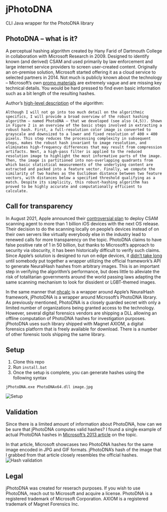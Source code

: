 # jPhotoDNA
CLI Java wrapper for the PhotoDNA library 

## PhotoDNA – what is it?
A perceptual hashing algorithm created by Hany Farid of Dartmouth College in collaboration with Microsoft Research in 2009. Designed to identify known (and derived) CSAM and used primarily by law enforcement and large internet service providers to screen user-created content. Originally an on-premise solution, Microsoft started offering it as a cloud service to selected partners in 2014. Not much is publicly known about the technology – Microsoft’s own [promo materials](https://www.microsoft.com/en-us/photodna) are extremely vague and are missing key technical details. You would be hard pressed to find even basic information such as a bit length of the resulting hashes.

Author’s [high-level description](https://farid.berkeley.edu/downloads/publications/nai18.pdf) of the algorithm:

```Although I will not go into too much detail on the algorithmic specifics, I will provide a broad overview of the robust hashing algorithm — named PhotoDNA — that we developed (see also (4,5)). Shown in Figure 2 is an overview of the basic steps involved in extracting a robust hash. First, a full-resolution color image is converted to grayscale and downsized to a lower and fixed resolution of 400 × 400 pixels. This step reduces the processing complexity in subsequent steps, makes the robust hash invariant to image resolution, and eliminates high-frequency differences that may result from compression artifacts. Next, a high-pass filter is applied to the reduced resolution image to highlight the most informative parts of the image. Then, the image is partitioned into non-overlapping quadrants from which basic statistical measurements of the underlying content are extracted and packed into a feature vector. Finally, we compute the similarity of two hashes as the Euclidean distance between two feature vectors, with distances below a specified threshold qualifying as a match. Despite its simplicity, this robust-hashing algorithm has proved to be highly accurate and computationally efficient to calculate.```


## Call for transparency
In August 2021, Apple announced their [controversial plan](https://appleprivacyletter.com/) to deploy CSAM scanning agent to more than 1 billion iOS devices with the next OS release. Their decision to do the scanning locally on people’s devices instead of on their own servers like virtually everybody else in the industry lead to renewed calls for more transparency on the topic. PhotoDNA claims to have false positive rate of 1 in 50 billion, but thanks to Microsoft’s approach to security via obscurity, it has been historically difficult to verify such claims. Since Apple’s solution is designed to run on edge devices, it [didn’t take long](https://twitter.com/KhaosT/status/1424205967122571268) until somebody put together a wrapper utilizing the official framework’s API to generate NeuralHash hashes from arbitrary images. This is an important step in verifying the algorithm’s performance, but does little to alleviate the risk of totalitarian governments around the world passing laws adapting the same scanning mechanism to look for dissident or LGBT-themed images.

In the same manner that [nhcalc](https://github.com/KhaosT/nhcalc) is a wrapper around Apple’s NeuralHash framework, jPhotoDNA is a wrapper around Microsoft’s PhotoDNA library. As previously mentioned, PhotoDNA is a closely guarded secret with only a limited number of organizations being granted access to the technology. However, several digital forensics vendors are shipping a DLL allowing an offline computation of PhotoDNA hashes for investigation purposes. jPhotoDNA uses such library shipped with Magnet AXIOM, a digital forensics platform that is freely available for download. There is a number of other forensic tools shipping the same library.


## Setup
1)	Clone this repo
2)	Run `install.bat`
3)	Once the setup is complete, you can generate hashes using the following syntax

`jPhotoDNA.exe PhotoDNAx64.dll image.jpg`

![Setup](https://github.com/jankais3r/jPhotoDNA/raw/main/setup.png)

## Validation
Since there is a limited amount of information about PhotoDNA, how can we be sure that jPhotoDNA computes valid hashes? I found a single example of actual PhotoDNA hashes in [Microsoft’s 2013 article](https://news.microsoft.com/en-gb/2013/11/18/tacklingproliferatio/) on the topic.

In that article, Microsoft showcases two PhotoDNA hashes for the same image encoded in JPG and GIF formats. jPhotoDNA’s hash of the image that I grabbed from that article closely resembles the official hashes.
![Hash validation](https://github.com/jankais3r/jPhotoDNA/raw/main/validation.png)

## Legal
jPhotoDNA was created for reserach purposes. If you wish to use PhotoDNA, reach out to Microsoft and acquire a license.
PhotoDNA is a registered trademark of Microsoft Corporation.
AXIOM is a registered trademark of Magnet Forensics Inc.

